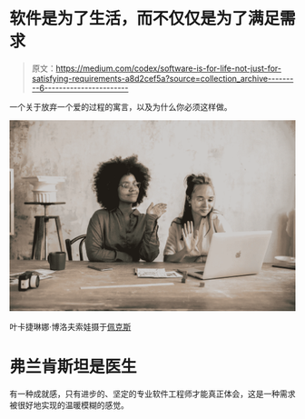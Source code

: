 # 软件是为了生活，而不仅仅是为了满足需求

> 原文：<https://medium.com/codex/software-is-for-life-not-just-for-satisfying-requirements-a8d2cef5a?source=collection_archive---------6----------------------->

一个关于放弃一个爱的过程的寓言，以及为什么你必须这样做。

![](img/304eb5da628a60f4d0079014033853e8.png)

叶卡捷琳娜·博洛夫索娃摄于[佩克斯](https://www.pexels.com/photo/two-women-having-their-hands-while-looking-at-a-laptop-5393766/?utm_content=attributionCopyText&utm_medium=referral&utm_source=pexels)

# 弗兰肯斯坦是医生

有一种成就感，只有进步的、坚定的专业软件工程师才能真正体会，这是一种需求被很好地实现的温暖模糊的感觉。